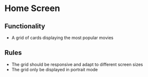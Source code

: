 # Home Screen

## Functionality
- A grid of cards displaying the most popular movies

## Rules
- The grid should be responsive and adapt to different screen sizes
- The grid only be displayed in portrait mode